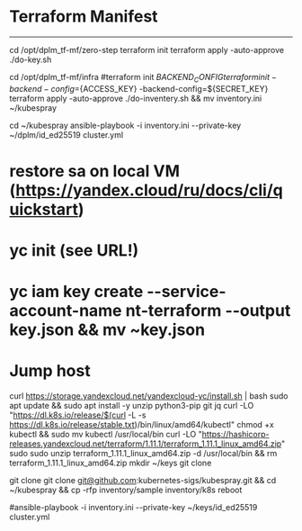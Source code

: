 # Terraform Manifest
----

cd /opt/dplm_tf-mf/zero-step
terraform init
terraform apply -auto-approve
./do-key.sh

cd /opt/dplm_tf-mf/infra
#terraform init ${BACKEND_CONFIG}
terraform init -backend-config=${ACCESS_KEY} -backend-config=${SECRET_KEY}
terraform apply -auto-approve
./do-inventery.sh && mv inventory.ini ~/kubespray

cd ~/kubespray
ansible-playbook -i inventory.ini --private-key ~/dplm/id_ed25519 cluster.yml


# restore sa on local VM (https://yandex.cloud/ru/docs/cli/quickstart)
# yc init (see URL!)
# yc iam key create --service-account-name nt-terraform --output key.json && mv ~key.json

# Jump host
curl https://storage.yandexcloud.net/yandexcloud-yc/install.sh | bash
sudo apt update && sudo apt install -y unzip python3-pip git jq
curl -LO "https://dl.k8s.io/release/$(curl -L -s https://dl.k8s.io/release/stable.txt)/bin/linux/amd64/kubectl"
chmod +x kubectl && sudo mv kubectl /usr/local/bin
curl -LO "https://hashicorp-releases.yandexcloud.net/terraform/1.11.1/terraform_1.11.1_linux_amd64.zip"
sudo sudo unzip terraform_1.11.1_linux_amd64.zip -d /usr/local/bin && rm terraform_1.11.1_linux_amd64.zip
mkdir ~/keys
git clone 

git clone git clone git@github.com:kubernetes-sigs/kubespray.git && cd ~/kubespray && cp -rfp inventory/sample inventory/k8s
reboot

#ansible-playbook -i inventory.ini --private-key ~/keys/id_ed25519 cluster.yml
